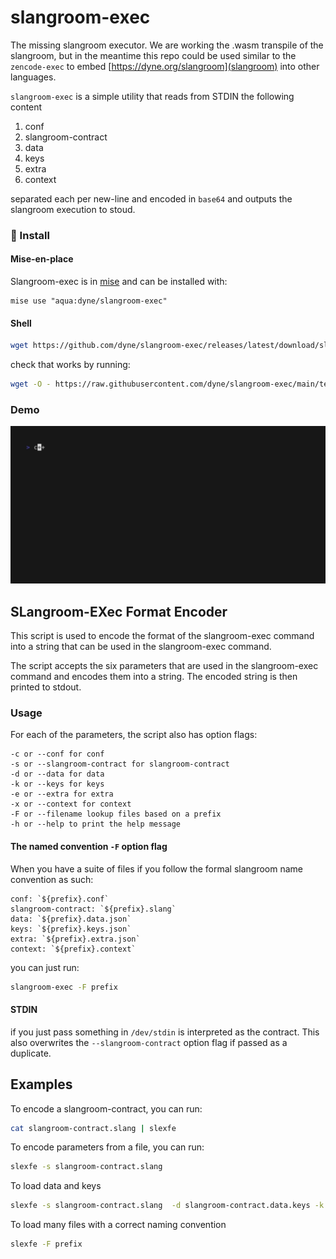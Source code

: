 # slangroom-exec

The missing slangroom executor. We are working the .wasm transpile of the
slangroom, but in the meantime this repo could be used similar to the `zencode-exec`
to embed [https://dyne.org/slangroom](slangroom) into other languages.

`slangroom-exec` is a simple utility that reads from STDIN the following content

1. conf
1. slangroom-contract
1. data
1. keys
1. extra
1. context

separated each per new-line and encoded in `base64` and outputs the slangroom execution to stoud.

### 💾 Install

#### Mise-en-place

Slangroom-exec is in [mise](https://mise.jdx.dev/) and can be installed with:

```
mise use "aqua:dyne/slangroom-exec"
```

#### Shell

```bash
wget https://github.com/dyne/slangroom-exec/releases/latest/download/slangroom-exec-$(uname)-$(uname -m) -O ~/.local/bin/slangroom-exec && chmod +x ~/.local/bin/slangroom-exec
```

check that works by running:

```bash
wget -O - https://raw.githubusercontent.com/dyne/slangroom-exec/main/test/fixtures/welcome.slex| slangroom-exec
```

### Demo

![Slangroom-exec Demo](./docs/slangroom-exec.gif)

## SLangroom-EXec Format Encoder

This script is used to encode the format of the slangroom-exec command into a string that can be used in the slangroom-exec command.

The script accepts the six parameters that are used in the slangroom-exec command and encodes them into a string. The encoded string is then printed to stdout.

### Usage

For each of the parameters, the script also has option flags:

```
-c or --conf for conf
-s or --slangroom-contract for slangroom-contract
-d or --data for data
-k or --keys for keys
-e or --extra for extra
-x or --context for context
-F or --filename lookup files based on a prefix
-h or --help to print the help message
```

#### The named convention `-F` option flag

When you have a suite of files if you follow the formal slangroom name convention as such:

```
conf: `${prefix}.conf`
slangroom-contract: `${prefix}.slang`
data: `${prefix}.data.json`
keys: `${prefix}.keys.json`
extra: `${prefix}.extra.json`
context: `${prefix}.context`
```

you can just run:

```bash
slangroom-exec -F prefix
```

#### STDIN

if you just pass something in `/dev/stdin` is interpreted as the contract.
This also overwrites the `--slangroom-contract` option flag if passed as a duplicate.

## Examples

To encode a slangroom-contract, you can run:

```bash
cat slangroom-contract.slang | slexfe
```

To encode parameters from a file, you can run:

```bash
slexfe -s slangroom-contract.slang
```

To load data and keys

```bash
slexfe -s slangroom-contract.slang  -d slangroom-contract.data.keys -k slangroom-contract.keys.json
```

To load many files with a correct naming convention

```bash
slexfe -F prefix
```
